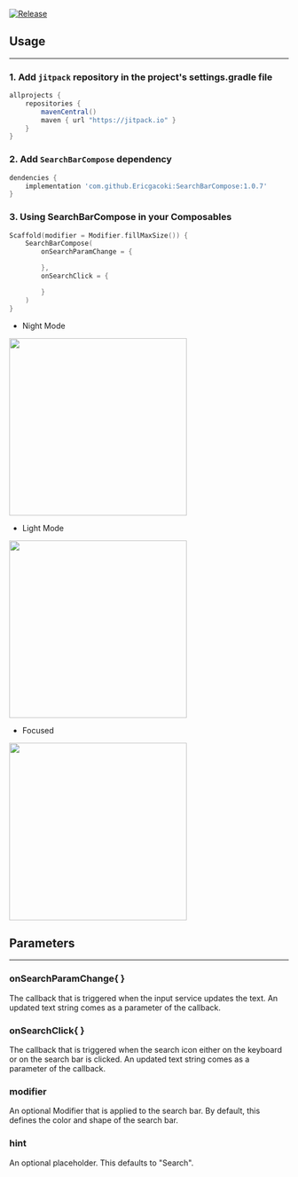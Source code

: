 [![Release](https://jitpack.io/v/Ericgacoki/SearchBarCompose.svg)](https://jitpack.io/#Ericgacoki/SearchBarCompose)

## Usage
---

### 1. Add `jitpack` repository in the project's settings.gradle file

```gradle
allprojects {
    repositories {
        mavenCentral()
        maven { url "https://jitpack.io" }
    }
}
```

### 2. Add `SearchBarCompose` dependency

```gradle
dendencies {
    implementation 'com.github.Ericgacoki:SearchBarCompose:1.0.7'
}
```

### 3. Using SearchBarCompose in your Composables

```kotlin
Scaffold(modifier = Modifier.fillMaxSize()) {
    SearchBarCompose(
        onSearchParamChange = {

        },
        onSearchClick = {

        }
    )
}
```

- Night Mode
<img src ="https://user-images.githubusercontent.com/54077752/210166940-994d42c9-3e60-41b1-8959-b6a5b86be878.png" height="320" />

- Light Mode
<img src ="https://user-images.githubusercontent.com/54077752/210166942-1759dacf-3e5c-483b-9ada-be66039b4a8a.png" height="320" />

- Focused
<img src ="https://user-images.githubusercontent.com/54077752/210166946-fb70928d-f3aa-4fe5-adf7-cdbc87893835.png"  height="320"/>


## Parameters
---

### onSearchParamChange{ }

The callback that is triggered when the input service updates the text. An updated text string comes
as a parameter of the callback.

### onSearchClick{ }

The callback that is triggered when the search icon either on the keyboard or on the search bar is
clicked. An updated text string comes as a parameter of the callback.

### modifier
An optional Modifier that is applied to the search bar. By default, this defines the color and shape of the search bar.

### hint
An optional placeholder. This defaults to "Search".
